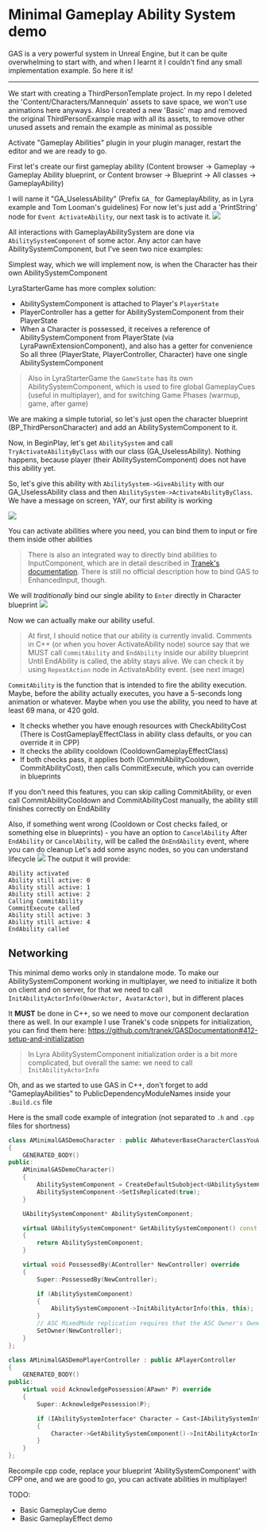 # Minimal Gameplay Ability System demo

GAS is a very powerful system in Unreal Engine, but it can be quite overwhelming to start with, and when I learnt it I couldn't find any small implementation example. So here it is!
___

We start with creating a ThirdPersonTemplate project.
In my repo I deleted the 'Content/Characters/Mannequin' assets to save space, we won't use animations here anyways.
Also I created a new 'Basic' map and removed the original ThirdPersonExample map with all its assets, to remove other unused assets and remain the example as minimal as possible

Activate "Gameplay Abilities" plugin in your plugin manager, restart the editor and we are ready to go.

First let's create our first gameplay ability (Content browser -> Gameplay -> Gameplay Ability blueprint, or Content browser -> Blueprint -> All classes -> GameplayAbility)

I will name it "GA_UselessAbility" (Prefix `GA_` for GameplayAbility, as in Lyra example and Tom Looman's guidelines)
For now let's just add a 'PrintString' node for `Event ActivateAbility`, our next task is to activate it.
![](./Screenshots/Ability_Setup.png)

All interactions with GameplayAbilitySystem are done via `AbilitySystemComponent` of some actor.
Any actor can have AbilitySystemComponent, but I've seen two nice examples:

Simplest way, which we will implement now, is when the Character has their own AbilitySystemComponent

LyraStarterGame has more complex solution:
- AbilitySystemComponent is attached to Player's `PlayerState`
- PlayerController has a getter for AbilitySystemComponent from their PlayerState
- When a Character is possessed, it receives a reference of AbilitySystemComponent from PlayerState (via LyraPawnExtensionComponent), and also has a getter for convenience
So all three (PlayerState, PlayerController, Character) have one single AbilitySystemComponent

> Also in LyraStarterGame the `GameState` has its own AbilitySystemComponent, which is used to fire global GameplayCues (useful in multiplayer), and for switching Game Phases (warmup, game, after game)

We are making a simple tutorial, so let's just open the character blueprint (BP_ThirdPersonCharacter) and add an AbilitySystemComponent to it.

Now, in BeginPlay, let's get `AbilitySystem` and call `TryActivateAbilityByClass` with our class (GA_UselessAbility). Nothing happens, because player (their AbilitySystemComponent) does not have this ability yet.

So, let's give this ability with `AbilitySystem->GiveAbility` with our GA_UselessAbility class and then `AbilitySystem->ActivateAbilityByClass`.
We have a message on screen, YAY, our first ability is working

![](./Screenshots/Character_GiveAbility.png)

You can activate abilities where you need, you can bind them to input or fire them inside other abilities
> There is also an integrated way to directly bind abilities to InputComponent, which are in detail described in [Tranek's documentation](https://github.com/tranek/GASDocumentation#concepts-ga-input).
There is still no official description how to bind GAS to EnhancedInput, though.

We will _traditionally_ bind our single ability to `Enter` directly in Character blueprint
![](./Screenshots/Character_BindAbilityActivationToInput.png)

Now we can actually make our ability useful.
> At first, I should notice that our ability is currently invalid. Comments in C++ (or when you hover ActivateAbility node) source say that we MUST call `CommitAbility` and `EndAbility` inside our ability blueprint
Until EndAbility is called, the ablity stays alive. We can check it by using `RepeatAction` node in ActivateAbility event. (see next image)

`CommitAbility` is the function that is intended to fire the ability execution. Maybe, before the ability actually executes, you have a 5-seconds long animation or whatever. Maybe when you use the ability, you need to have at least 69 mana, or 420 gold.
- It checks whether you have enough resources with CheckAbilityCost
(There is CostGameplayEffectClass in ability class defaults, or you can override it in CPP)
- It checks the ability cooldown (CooldownGameplayEffectClass)
- If both checks pass, it applies both (CommitAbilityCooldown, CommitAbilityCost), then calls CommitExecute, which you can override in blueprints

If you don't need this features, you can skip calling CommitAbility, or even call CommitAbilityCooldown and CommitAbilityCost manually, the ability still finishes correctly on EndAbility

Also, if something went wrong (Cooldown or Cost checks failed, or something else in blueprints) - you have an option to `CancelAbility`
After `EndAbility` or `CancelAbility`, will be called the `OnEndAbility` event, where you can do cleanup
Let's add some async nodes, so you can understand lifecycle
![](./Screenshots/Ability_LifecycleExample.png)
The output it will provide:
```
Ability activated
Ability still active: 0
Ability still active: 1
Ability still active: 2
Calling CommitAbility
CommitExecute called
Ability still active: 3
Ability still active: 4
EndAbility called
```

## Networking
This minimal demo works only in standalone mode. To make our AbilitySystemComponent working in multiplayer, we need to initialize it both on client and on server, for that we need to call `InitAbilityActorInfo(OnwerActor, AvatarActor)`, but in different places

It **MUST** be done in C++, so we need to move our component declaration there as well.
In our example I use Tranek's code snippets for initialization, you can find them here: https://github.com/tranek/GASDocumentation#412-setup-and-initialization

> In Lyra AbilitySystemComponent initialization order is a bit more complicated, but overall the same: we need to call `InitAbilityActorInfo`

Oh, and as we started to use GAS in C++, don't forget to add "GameplayAbilities" to PublicDependencyModuleNames inside your `.Build.cs` file

Here is the small code example of integration (not separated to `.h` and `.cpp` files for shortness)
```cpp
class AMinimalGASDemoCharacter : public AWhateverBaseCharacterClassYouWant, public IAbilitySystemInterface
{
	GENERATED_BODY()
public:
	AMinimalGASDemoCharacter()
	{
		AbilitySystemComponent = CreateDefaultSubobject<UAbilitySystemComponent>(TEXT("AbilitySystemComponent"));
		AbilitySystemComponent->SetIsReplicated(true);
	}

	UAbilitySystemComponent* AbilitySystemComponent;

	virtual UAbilitySystemComponent* GetAbilitySystemComponent() const override
	{
		return AbilitySystemComponent;
	}

	virtual void PossessedBy(AController* NewController) override
	{
		Super::PossessedBy(NewController);

		if (AbilitySystemComponent)
		{
			AbilitySystemComponent->InitAbilityActorInfo(this, this);
		}
		// ASC MixedMode replication requires that the ASC Owner's Owner be the Controller.
		SetOwner(NewController);
	}
};

class AMinimalGASDemoPlayerController : public APlayerController
{
	GENERATED_BODY()
public:
	virtual void AcknowledgePossession(APawn* P) override
	{
		Super::AcknowledgePossession(P);

		if (IAbilitySystemInterface* Character = Cast<IAbilitySystemInterface>(P))
		{
			Character->GetAbilitySystemComponent()->InitAbilityActorInfo(P, P);
		}
	}
};
```
Recompile cpp code, replace your blueprint 'AbilitySystemComponent' with CPP one, and we are good to go, you can activate abilities in multiplayer!


TODO:
- Basic GameplayCue demo
- Basic GameplayEffect demo
